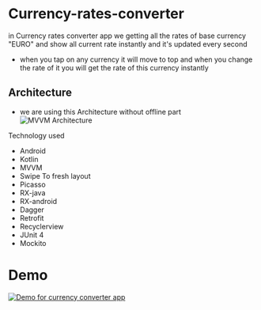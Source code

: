 # Currency-rates-converter


in Currency rates converter app 
we getting all the rates of base currency "EURO" and show all current rate instantly and it's updated every second
- when you tap on any currency it will move to top and when you change the rate of it you will get the rate of this currency instantly 

## Architecture 
- we are using this Architecture without offline part  
![MVVM Architecture](https://developer.android.com/topic/libraries/architecture/images/final-architecture.png
)

Technology used
- Android
- Kotlin
- MVVM
- Swipe To fresh layout
- Picasso
- RX-java
- RX-android
- Dagger
- Retrofit
- Recyclerview
- JUnit 4
- Mockito 

# Demo
[![Demo for currency converter app ](https://img.youtube.com/vi/OziUI5UC9fk/0.jpg)](https://www.youtube.com/watch?v=OziUI5UC9fk)
